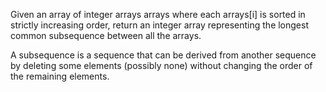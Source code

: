 Given an array of integer arrays arrays where each arrays[i] is sorted in strictly increasing order, return an integer array representing the longest common subsequence between all the arrays.

A subsequence is a sequence that can be derived from another sequence by deleting some elements (possibly none) without changing the order of the remaining elements.